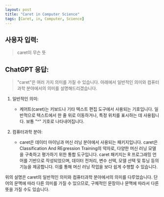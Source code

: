 ```yaml
---
layout: post
title: "Caret in Computer Science"
tags: [Caret, in, Computer, Science]
---
```


## 사용자 입력:
> caret이 무슨 뜻

## ChatGPT 응답:
> "caret"은 여러 가지 의미를 가질 수 있습니다. 아래에서 일반적인 의미와 컴퓨터과학 분야에서의 의미를 설명해드리겠습니다.

1. 일반적인 의미:
   - 케어트(caret)는 키보드나 기타 텍스트 편집 도구에서 사용되는 기호입니다. 일반적으로 텍스트에서 한 줄 위로 이동하거나, 특정 위치를 표시하는 데 사용됩니다. 보통 "^" 기호로 나타내어집니다.

2. 컴퓨터과학 분야:
   - caret은 데이터 마이닝과 머신 러닝 분야에서 사용되는 패키지입니다. caret은 Classification And REgression Training의 약자로, 다양한 머신 러닝 모델을 구축하고 평가하기 위한 통합 도구입니다. caret 패키지는 R 프로그래밍 언어를 기반으로 작성되었으며, 데이터 전처리, 변수 선택, 모델 선택 및 튜닝 등의 기능을 제공합니다. 이를 통해 머신 러닝 작업을 보다 쉽게 수행할 수 있습니다.

위의 설명은 caret의 일반적인 의미와 컴퓨터과학 분야에서의 의미를 다루었습니다. 단어의 문맥에 따라 다른 의미를 가질 수 있으므로, 구체적인 문장이나 문맥에 따라서 다른 뜻을 가질 수도 있습니다.

